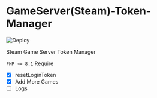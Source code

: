 # GameServer(Steam)-Token-Manager #

![Deploy](https://github.com/alix1383/GM-Token-Manager/actions/workflows/Deploy.yml/badge.svg)

<!-- [security scan](https://github.com/alix1383/GM-Token-Manager/actions/workflows/security_scan.yml/badge.svg) -->

<!-- [![Codacy Badge](https://app.codacy.com/project/badge/Grade/a363bbe5fa5c49838e843eb2f3b75ae2)](https://www.codacy.com/gh/alix1383/GM-Token-Manager/dashboard?utm_source=github.com&amp;utm_medium=referral&amp;utm_content=alix1383/GM-Token-Manager&amp;utm_campaign=Badge_Grade) -->

<!-- [![DeepSource](https://deepsource.io/gh/alix1383/GM-Token-Manager.svg/?label=active+issues&show_trend=true&token=v35qf177o-tU83Gn6-MjmzGp)](https://deepsource.io/gh/alix1383/GM-Token-Manager/?ref=repository-badge) -->

Steam Game Server Token Manager

`PHP >= 8.1` Require

- [X] resetLoginToken
- [X] Add More Games
- [ ] Logs
